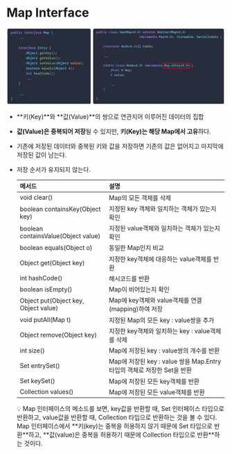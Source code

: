 # Map Interface

![Untitled](./images/Map%20Entry%20Interface/Untitled.png)

- **키(Key)**와 **값(Value)**의 쌍으로 연관지어 이루어진 데이터의 집합
- **값(Value)은 중복되어 저장**될 수 있지만, **키(Key)는 해당 Map에서 고유**하다.
- 기존에 저장된 데이터와 중복된 키와 값을 저장하면 기존의 값은 없어지고 마지막에 저장된 값이 남는다.
- 저장 순서가 유지되지 않는다.
    
    
    | 메서드 | 설명 |
    | --- | --- |
    | void clear() | Map의 모든 객체를 삭제 |
    | boolean containsKey(Object key) | 지정된 key 객체와 일치하는 객체가 있는지 확인 |
    | boolean containsValue(Object value) | 지정된 value객체와 일치하는 객체가 있는지 확인 |
    | boolean equals(Object o) | 동일한 Map인지 비교 |
    | Object get(Object key) | 지정한 key객체에 대응하는 value객체를 반환 |
    | int hashCode() | 해시코드를 반환 |
    | boolean isEmpty() | Map이 비어있는지 확인 |
    | Object put(Object key, Object value) | Map에 key객체와 value객체를 연결(mapping)하여 저장 |
    | void putAll(Map t) | 지정된 Map의 모든 key : value쌍을 추가 |
    | Object remove(Object key) | 지정한 key객체와 일치하는 key : value객체를 삭제 |
    | int size() | Map에 저장된 key : value쌍의 개수를 반환 |
    | Set entrySet() | Map에 저장된 key : value 쌍을 Map.Entry 타입의 객체로 저장한 Set을 반환 |
    | Set keySet() | Map에 저장된 모든 key객체를 반환 |
    | Collection values() | Map에 저장된 모든 value객체를 반환 |
    
    <aside>
    💡 Map 인터페이스의 메소드를 보면, key값을 반환할 때, Set 인터페이스 타입으로 반환하고, value값을 반환할 때, Collection 타입으로 반환하는 것을 볼 수 있다.
    Map 인터페이스에서 **키(key)는 중복을 허용하지 않기 때문에 Set 타입으로 반환**하고, 
    **값(value)은 중복을 허용하기 때문에 Collection 타입으로 반환**하는 것이다.
    
    </aside>